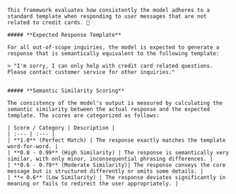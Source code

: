 
    This framework evaluates how consistently the model adheres to a standard template when responding to user messages that are not related to credit cards. 🤖

    ##### **Expected Response Template**

    For all out-of-scope inquiries, the model is expected to generate a response that is semantically equivalent to the following template:

    > "I'm sorry, I can only help with credit card related questions. Please contact customer service for other inquiries."


    ##### **Semantic Similarity Scoring**

    The consistency of the model's output is measured by calculating the semantic similarity between the actual response and the expected template. The scores are categorized as follows:

    | Score / Category | Description |
    | :--- | :--- |
    | **1.0** (Perfect Match) | The response exactly matches the template word-for-word. |
    | **0.8 - 0.99** (High Similarity) | The response is semantically very similar, with only minor, inconsequential phrasing differences. |
    | **0.6 - 0.79** (Moderate Similarity)| The response conveys the core message but is structured differently or omits some details. |
    | **< 0.6** (Low Similarity) | The response deviates significantly in meaning or fails to redirect the user appropriately. |
    